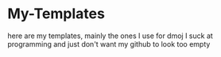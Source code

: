 # My-Templates
here are my templates, mainly the ones I use for dmoj
I suck at programming and just don't want my github to look too empty
